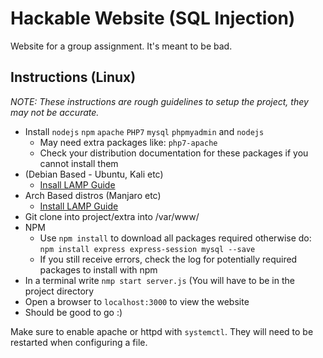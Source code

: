 # Hackable Website (SQL Injection)
Website for a group assignment. It's meant to be bad.

## Instructions (Linux)
*NOTE: These instructions are rough guidelines to setup the project, they may not be accurate.*
- Install `nodejs` `npm`  `apache` `PHP7` `mysql` `phpmyadmin` and `nodejs`
    - May need extra packages like: `php7-apache`
    - Check your distribution documentation for these packages if you cannot install them
- (Debian Based - Ubuntu, Kali etc)
    - [Insall LAMP Guide](https://www.digitalocean.com/community/tutorials/how-to-install-linux-apache-mysql-php-lamp-stack-ubuntu-18-04)
- Arch Based distros (Manjaro etc)
    - [Install LAMP Guide](https://www.linode.com/docs/guides/how-to-install-a-lamp-stack-on-arch-linux/)
- Git clone into project/extra into /var/www/
- NPM
    - Use `npm install` to download all packages required otherwise do: `npm install express express-session mysql --save`
    - If you still receive errors, check the log for potentially required packages to install with npm
- In a terminal write `nmp start server.js` (You will have to be in the project directory
- Open a browser to `localhost:3000` to view the website
- Should be good to go :)


Make sure to enable apache or httpd with `systemctl`. They will need to be restarted when configuring a file.
